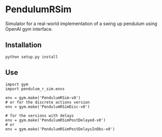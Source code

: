 # PendulumRSim

Simulator for a real-world implementation of a swing up pendulum using OpenAI gym interface.

## Installation

    python setup.py install

## Use

    import gym
    import pendulum_r_sim.envs

    env = gym.make('PendulumRSim-v0')
    # or for the discrete actions version
    env = gym.make('PendulumRSimDisc-v0')

    # for the versions with delays
    env = gym.make('PendulumRSimPostDelayed-v0')
    # or 
    env = gym.make('PendulumRSimPostDelaysInObs-v0')
